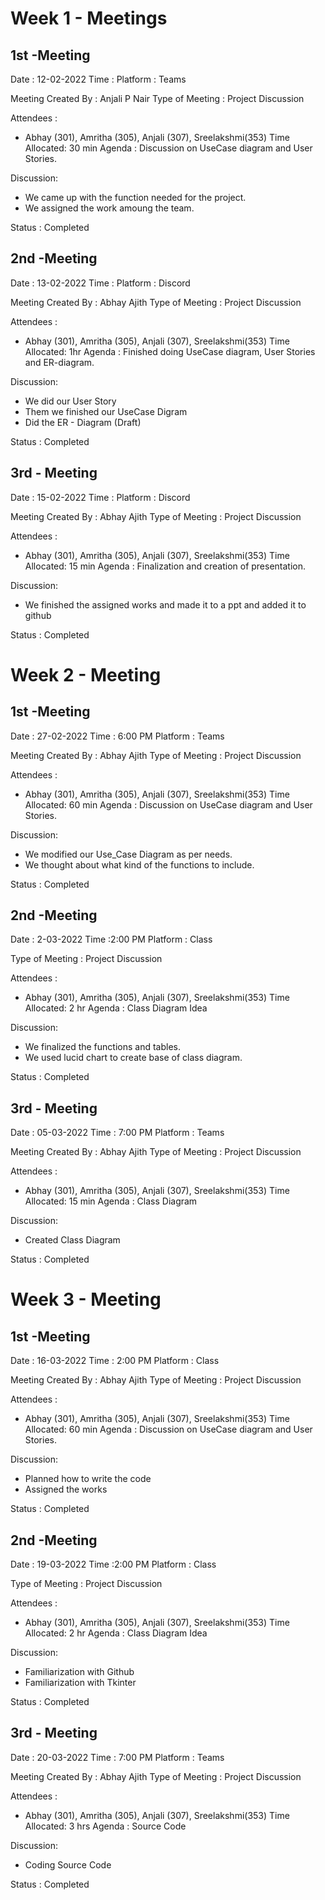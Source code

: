 # Week 1 - Meetings

## 1st -Meeting

Date : 12-02-2022 
Time :
Platform : Teams

Meeting Created By : Anjali P Nair 
Type of Meeting : Project Discussion

Attendees :
- Abhay (301), Amritha (305), Anjali (307), Sreelakshmi(353)
Time Allocated: 30 min 
Agenda : Discussion on UseCase diagram and User Stories.

Discussion:
  - We came up with the function needed for the project.
  - We assigned the work amoung the team.
  
Status : Completed

## 2nd -Meeting

Date : 13-02-2022 
Time :
Platform : Discord

Meeting Created By : Abhay Ajith 
Type of Meeting : Project Discussion

Attendees :
- Abhay (301), Amritha (305), Anjali (307), Sreelakshmi(353)
Time Allocated: 1hr 
Agenda : Finished doing UseCase diagram, User Stories and ER-diagram.

Discussion:
  - We did our User Story
  - Them we finished our UseCase Digram 
  - Did the ER - Diagram (Draft)
  
Status : Completed

## 3rd - Meeting

Date : 15-02-2022 
Time :
Platform : Discord

Meeting Created By : Abhay Ajith 
Type of Meeting : Project Discussion

Attendees :
- Abhay (301), Amritha (305), Anjali (307), Sreelakshmi(353)
Time Allocated: 15 min 
Agenda : Finalization and creation of presentation.

Discussion:
  - We finished the assigned works and made it to a ppt and added it to github
  
Status : Completed

# Week 2 - Meeting

## 1st -Meeting

Date : 27-02-2022 
Time : 6:00 PM
Platform : Teams

Meeting Created By : Abhay Ajith 
Type of Meeting : Project Discussion

Attendees :
- Abhay (301), Amritha (305), Anjali (307), Sreelakshmi(353)
Time Allocated: 60 min 
Agenda : Discussion on UseCase diagram and User Stories.

Discussion:
  - We modified our Use_Case Diagram as per needs.
  - We thought about what kind of the functions to include.
  
Status : Completed

## 2nd -Meeting

Date : 2-03-2022 
Time :2:00 PM
Platform : Class

Type of Meeting : Project Discussion

Attendees :
- Abhay (301), Amritha (305), Anjali (307), Sreelakshmi(353)
Time Allocated: 2 hr 
Agenda : Class Diagram Idea

Discussion:
  - We finalized the functions and tables.
  - We used lucid chart to create base of class diagram.
  
Status : Completed

## 3rd - Meeting

Date : 05-03-2022 
Time : 7:00 PM
Platform : Teams

Meeting Created By : Abhay Ajith 
Type of Meeting : Project Discussion

Attendees :
- Abhay (301), Amritha (305), Anjali (307), Sreelakshmi(353)
Time Allocated: 15 min 
Agenda : Class Diagram 

Discussion:
  - Created Class Diagram
  
Status : Completed

# Week 3 - Meeting

## 1st -Meeting

Date : 16-03-2022 
Time : 2:00 PM
Platform : Class

Meeting Created By : Abhay Ajith 
Type of Meeting : Project Discussion

Attendees :
- Abhay (301), Amritha (305), Anjali (307), Sreelakshmi(353)
Time Allocated: 60 min 
Agenda : Discussion on UseCase diagram and User Stories.

Discussion:
  - Planned how to write the code
  - Assigned the works
  
Status : Completed

## 2nd -Meeting

Date : 19-03-2022 
Time :2:00 PM
Platform : Class

Type of Meeting : Project Discussion

Attendees :
- Abhay (301), Amritha (305), Anjali (307), Sreelakshmi(353)
Time Allocated: 2 hr 
Agenda : Class Diagram Idea

Discussion:
  - Familiarization with Github
  - Familiarization with Tkinter
  
Status : Completed

## 3rd - Meeting

Date : 20-03-2022 
Time : 7:00 PM
Platform : Teams

Meeting Created By : Abhay Ajith 
Type of Meeting : Project Discussion

Attendees :
- Abhay (301), Amritha (305), Anjali (307), Sreelakshmi(353)
Time Allocated: 3 hrs
Agenda : Source Code

Discussion:
  - Coding Source Code
  
Status : Completed
